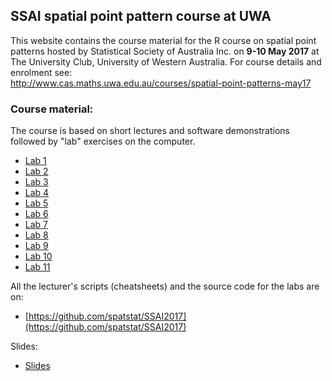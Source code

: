 ## SSAI spatial point pattern course at UWA

This website contains the course material for the R course on spatial point patterns hosted by Statistical Society of Australia Inc. on **9-10 May 2017** at The University Club, University of Western Australia. For course details and enrolment see:  
http://www.cas.maths.uwa.edu.au/courses/spatial-point-patterns-may17

### Course material:

The course is based on short lectures and software demonstrations followed by "lab" exercises on the computer.

- [Lab 1](./labs/lab01.html)
- [Lab 2](./labs/lab02.html)
- [Lab 3](./labs/lab03.html)
- [Lab 4](./labs/lab04.html)
- [Lab 5](./labs/lab05.html)
- [Lab 6](./labs/lab06.html)
- [Lab 7](./labs/lab07.html)
- [Lab 8](./labs/lab08.html)
- [Lab 9](./labs/lab09.html)
- [Lab 10](./labs/lab10.html)
- [Lab 11](./labs/lab11.html)

All the lecturer's scripts (cheatsheets) and the source code for the labs are on:

- [https://github.com/spatstat/SSAI2017](https://github.com/spatstat/SSAI2017)

Slides:

- [Slides](./slides/slides.pdf)
